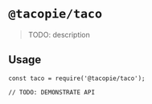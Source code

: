 # `@tacopie/taco`

> TODO: description

## Usage

```
const taco = require('@tacopie/taco');

// TODO: DEMONSTRATE API
```
